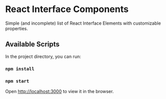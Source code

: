 # React Interface Components

Simple (and incomplete) list of React Interface Elements with customizable properties.

## Available Scripts

In the project directory, you can run:

### `npm install`

### `npm start`

Open [http://localhost:3000](http://localhost:3000) to view it in the browser.
